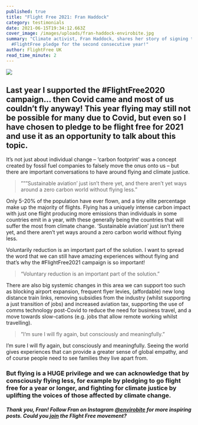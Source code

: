 ```yaml
---
published: true
title: "Flight Free 2021: Fran Haddock"
category: testimonials
date: 2021-06-15T19:34:12.663Z
cover_image: /images/uploads/fran-haddock-envirobite.jpg
summary: "Climate activist, Fran Haddock, shares her story of signing the
  #FlightFree pledge for the second consecutive year!"
author: FlightFree UK
read_time_minute: 2
---
```

![](/images/uploads/fran-haddock-quote.jpg)

## Last year I supported the #FlightFree2020 campaign… then Covid came and most of us couldn’t fly anyway! This year flying may still not be possible for many due to Covid, but even so I have chosen to pledge to be flight free for 2021 and use it as an opportunity to talk about this topic. 

It’s not just about individual change – ‘carbon footprint’ was a concept created by fossil fuel companies to falsely move the onus onto us – but there are important conversations to have around flying and climate justice.

> ”””Sustainable aviation’ just isn’t there yet, and there aren’t yet ways around a zero carbon world without flying less.”

Only 5-20% of the population have ever flown, and a tiny elite percentage make up the majority of flights. Flying has a uniquely intense carbon impact with just one flight producing more emissions than individuals in some countries emit in a year, with these generally being the countries that will suffer the most from climate change. ‘Sustainable aviation’ just isn’t there yet, and there aren’t yet ways around a zero carbon world without flying less. 

Voluntarily reduction is an important part of the solution. I want to spread the word that we can still have amazing experiences without flying and that’s why the #FlightFree2021 campaign is so important! 

> “Voluntary reduction is an important part of the solution.”

There are also big systemic changes in this area we can support too such as blocking airport expansion, frequent flyer levies, (affordable) new long distance train links, removing subsidies from the industry (whilst supporting a just transition of jobs) and increased aviation tax, supporting the use of comms technology post-Covid to reduce the need for business travel, and a move towards slow-cations (e.g. jobs that allow remote working whilst travelling).

> ”I‘m sure I will fly again, but consciously and meaningfully.”

I’m sure I will fly again, but consciously and meaningfully. Seeing the world gives experiences that can provide a greater sense of global empathy, and of course people need to see families they live apart from. 

### But flying is a HUGE privilege and we can acknowledge that by consciously flying less, for example by pledging to go flight free for a year or longer, and fighting for climate justice by uplifting the voices of those affected by climate change.

#### *Thank you, Fran! Follow Fran on Instagram [@envirobite](https://instagram.com/envirobite?utm_medium=copy_link) for more inspiring posts. Could you [join](/take_action/) the Flight Free movement?*